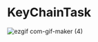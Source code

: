 # KeyChainTask


![ezgif com-gif-maker (4)](https://user-images.githubusercontent.com/52631476/136806939-70b54f61-fb07-4943-b24e-55880cfc0091.gif)
